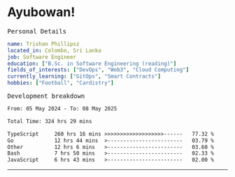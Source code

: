 # Ayubowan!

<samp>Personal Details</samp>

```yaml
name: Trishan Phillipsz
located_in: Colombo, Sri Lanka
job: Software Engineer
education: ["B.Sc. in Software Engineering (reading)"]
fields_of_interests: ["DevOps", "Web3", "Cloud Computing"]
currently_learning: ["GitOps", "Smart Contracts"]
hobbies: ["Football", "Cardistry"]
```

<samp>Development breakdown</samp>

<!--START_SECTION:waka-->

```txt
From: 05 May 2024 - To: 08 May 2025

Total Time: 324 hrs 29 mins

TypeScript     260 hrs 16 mins >>>>>>>>>>>>>>>>>>>------   77.32 %
Go             12 hrs 44 mins  >------------------------   03.79 %
Other          12 hrs 6 mins   >------------------------   03.60 %
Bash           7 hrs 50 mins   >------------------------   02.33 %
JavaScript     6 hrs 43 mins   >------------------------   02.00 %
```

<!--END_SECTION:waka-->

---
